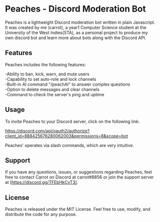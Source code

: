 # Peaches - Discord Moderation Bot

Peaches is a lightweight Discord moderation bot written in plain Javascript. It was created by me (carrot), a year1 Computer Science student at the University of the West Indies(STA), as a personal project to produce my own discord bot and learn more about bots along with the Discord API.

## Features

Peaches includes the following features:

-Ability to ban, kick, warn, and mute users <br />
-Capability to set auto-role and lock channels  <br />
-Built-in AI command "/peachAI" to answer complex questions <br />
-Option to delete messages and clear channels <br />
-Command to check the server's ping and uptime  <br />

## Usage

To invite Peaches to your Discord server, click on the following link:

https://discord.com/api/oauth2/authorize?client_id=888425676280062003&permissions=8&scope=bot

Peaches' operates via slash commands, which are very intuitive.

## Support

If you have any questions, issues, or suggestions regarding Peaches, feel free to contact Carrot on Discord at carrot#8856 or join the support server at [https://discord.gg/TFEbHkCyT3].

## License

Peaches is released under the MIT License. Feel free to use, modify, and distribute the code for any purpose.
